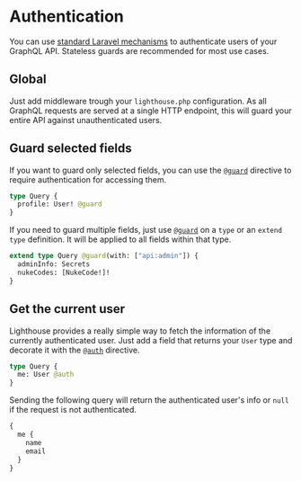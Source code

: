 # Authentication

You can use [standard Laravel mechanisms](https://laravel.com/docs/authentication)
to authenticate users of your GraphQL API. Stateless guards are recommended for most use cases.

## Global

Just add middleware trough your `lighthouse.php` configuration.
As all GraphQL requests are served at a single HTTP endpoint, this will guard your
entire API against unauthenticated users.

## Guard selected fields

If you want to guard only selected fields, you can use the [`@guard`](../api-reference/directives.md#guard)
directive to require authentication for accessing them.

```graphql
type Query {
  profile: User! @guard
}
```

If you need to guard multiple fields, just use [`@guard`](../api-reference/directives.md#guard)
on a `type` or an `extend type` definition. It will be applied to all fields within that type.

```graphql
extend type Query @guard(with: ["api:admin"]) {
  adminInfo: Secrets
  nukeCodes: [NukeCode!]!
}
```

## Get the current user

Lighthouse provides a really simple way to fetch the information of the currently authenticated user.
Just add a field that returns your `User` type and decorate it with the [`@auth`](../api-reference/directives.md#auth) directive.

```graphql
type Query {
  me: User @auth
}
```

Sending the following query will return the authenticated user's info
or `null` if the request is not authenticated.

```graphql
{
  me {
    name
    email
  }
}
```
